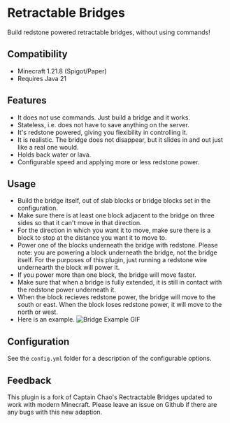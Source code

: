 # Retractable Bridges

Build redstone powered retractable bridges, without using commands!

## Compatibility

- Minecraft 1.21.8 (Spigot/Paper)
- Requires Java 21

## Features

- It does not use commands. Just build a bridge and it works.
- Stateless, i.e. does not have to save anything on the server.
- It's redstone powered, giving you flexibility in controlling it.
- It is realistic. The bridge does not disappear, but it slides in and out just like a real one would.
- Holds back water or lava.
- Configurable speed and applying more or less redstone power.

## Usage

- Build the bridge itself, out of slab blocks or bridge blocks set in the configuration.
- Make sure there is at least one block adjacent to the bridge on three sides so that it can't move in that direction.
- For the direction in which you want it to move, make sure there is a block to stop at the distance you want it to move to.
- Power one of the blocks underneath the bridge with redstone. Please note: you are powering a block underneath the bridge, not the bridge itself. For the purposes of this plugin, just running a redstone wire undernearth the block will power it.
- If you power more than one block, the bridge will move faster.
- Make sure that when a bridge is fully extended, it is still in contact with the redstone power underneath it.
- When the block recieves redstone power, the bridge will move to the south or east. When the block loses redstone power, it will move to the north or west.
- Here is an example. ![Bridge Example GIF](bridge_example.gif)

## Configuration

See the `config.yml` folder for a description of the configurable options.

## Feedback

This plugin is a fork of Captain Chao's Rectractable Bridges updated to work with modern Minecraft. Please leave an issue on Github if there are any bugs with this new adaption.